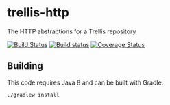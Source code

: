 # trellis-http
The HTTP abstractions for a Trellis repository

[![Build Status](https://travis-ci.org/trellis-ldp/trellis-http.png?branch=master)](https://travis-ci.org/trellis-ldp/trellis-http)
[![Build status](https://ci.appveyor.com/api/projects/status/rr082ct4dani5a8q?svg=true)](https://ci.appveyor.com/project/acoburn/trellis-http)
[![Coverage Status](https://coveralls.io/repos/github/trellis-ldp/trellis-http/badge.svg?branch=master)](https://coveralls.io/github/trellis-ldp/trellis-http?branch=master)


## Building

This code requires Java 8 and can be built with Gradle:

    ./gradlew install
